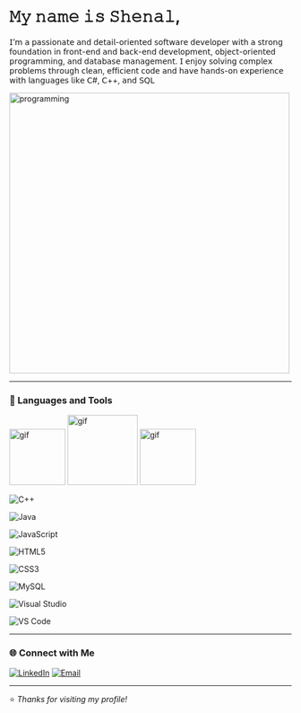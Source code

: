 #  𝙼𝚢 𝚗𝚊𝚖𝚎 𝚒𝚜 𝚂𝚑𝚎𝚗𝚊𝚕,

𝖨’𝗆 𝖺 𝗉𝖺𝗌𝗌𝗂𝗈𝗇𝖺𝗍𝖾 𝖺𝗇𝖽 𝖽𝖾𝗍𝖺𝗂𝗅-𝗈𝗋𝗂𝖾𝗇𝗍𝖾𝖽 𝗌𝗈𝖿𝗍𝗐𝖺𝗋𝖾 𝖽𝖾𝗏𝖾𝗅𝗈𝗉𝖾𝗋 𝗐𝗂𝗍𝗁 𝖺 𝗌𝗍𝗋𝗈𝗇𝗀 𝖿𝗈𝗎𝗇𝖽𝖺𝗍𝗂𝗈𝗇 𝗂𝗇 𝖿𝗋𝗈𝗇𝗍-𝖾𝗇𝖽 𝖺𝗇𝖽 𝖻𝖺𝖼𝗄-𝖾𝗇𝖽 𝖽𝖾𝗏𝖾𝗅𝗈𝗉𝗆𝖾𝗇𝗍, 𝗈𝖻𝗃𝖾𝖼𝗍-𝗈𝗋𝗂𝖾𝗇𝗍𝖾𝖽 𝗉𝗋𝗈𝗀𝗋𝖺𝗆𝗆𝗂𝗇𝗀, 𝖺𝗇𝖽 𝖽𝖺𝗍𝖺𝖻𝖺𝗌𝖾 𝗆𝖺𝗇𝖺𝗀𝖾𝗆𝖾𝗇𝗍. 𝖨 𝖾𝗇𝗃𝗈𝗒 𝗌𝗈𝗅𝗏𝗂𝗇𝗀 𝖼𝗈𝗆𝗉𝗅𝖾𝗑 𝗉𝗋𝗈𝖻𝗅𝖾𝗆𝗌 𝗍𝗁𝗋𝗈𝗎𝗀𝗁 𝖼𝗅𝖾𝖺𝗇, 𝖾𝖿𝖿𝗂𝖼𝗂𝖾𝗇𝗍 𝖼𝗈𝖽𝖾 𝖺𝗇𝖽 𝗁𝖺𝗏𝖾 𝗁𝖺𝗇𝖽𝗌-𝗈𝗇 𝖾𝗑𝗉𝖾𝗋𝗂𝖾𝗇𝖼𝖾 𝗐𝗂𝗍𝗁 𝗅𝖺𝗇𝗀𝗎𝖺𝗀𝖾𝗌 𝗅𝗂𝗄𝖾 𝖢#, 𝖢++, 𝖺𝗇𝖽 𝖲𝖰𝖫


<img src="https://github.com/user-attachments/assets/0e3c27c1-aa68-4853-8aba-bf4b369222e8" alt="programming" width="500">


---

### 🧰 Languages and Tools
<img src="https://stemettes.org/zine/wp-content/uploads/sites/3/2021/08/giphy-5.gif" width="100px" alt="gif">

<img src="https://upload.wikimedia.org/wikipedia/commons/4/4f/Csharp_Logo.png" width="125px" alt="gif" >

<img src="https://benwilliams-dev.com/cpp.gif" width="100px" alt="gif">

![C++](https://img.shields.io/badge/C++-00599C?style=for-the-badge&logo=cplusplus&logoColor=white)

![Java](https://img.shields.io/badge/Java-007396?style=for-the-badge&logo=java&logoColor=white)

![JavaScript](https://img.shields.io/badge/JavaScript-F7DF1E?style=for-the-badge&logo=javascript&logoColor=black)

![HTML5](https://img.shields.io/badge/HTML5-E34F26?style=for-the-badge&logo=html5&logoColor=white)

![CSS3](https://img.shields.io/badge/CSS3-1572B6?style=for-the-badge&logo=css3&logoColor=white)

![MySQL](https://img.shields.io/badge/MySQL-4479A1?style=for-the-badge&logo=mysql&logoColor=white)

![Visual Studio](https://img.shields.io/badge/Visual_Studio-5C2D91?style=for-the-badge&logo=visualstudio&logoColor=white)

![VS Code](https://img.shields.io/badge/VS_Code-0078D4?style=for-the-badge&logo=visualstudiocode&logoColor=white)


---

### 🌐 Connect with Me
[![LinkedIn](https://img.shields.io/badge/LinkedIn-0A66C2?style=for-the-badge&logo=linkedin&logoColor=white)](https://www.linkedin.com/in/shenal-warnapurage-b040162a1)
[![Email](https://img.shields.io/badge/Email-shenal430@gmail.com-D14836?style=for-the-badge&logo=gmail&logoColor=white)](mailto:shenal430@gmail.com)

---

⭐ *Thanks for visiting my profile!*

